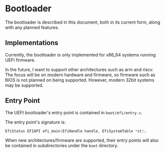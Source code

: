 # Bootloader

The bootloader is described in this document, both in its current form, along with any planned features.

## Implementations

Currently, the bootloader is only implemented for x86_64 systems running UEFI firmware.

In the future, I want to support other architectures such as arm and riscv.
The focus will be on modern hardware and firmware, so firmware such as BIOS is not planned on being supported.
However, modern 32bit systems may be supported.

## Entry Point

The UEFI bootloader's entry point is contained in `boot/efi/entry.c`.

The entry point's signature is:
```c
EfiStatus EFIAPI efi_main(EfiHandle handle, EfiSystemTable *st);
```

When new architectures/firmware are supported, their entry points will also be contained in subdirectories under the `boot` directory.